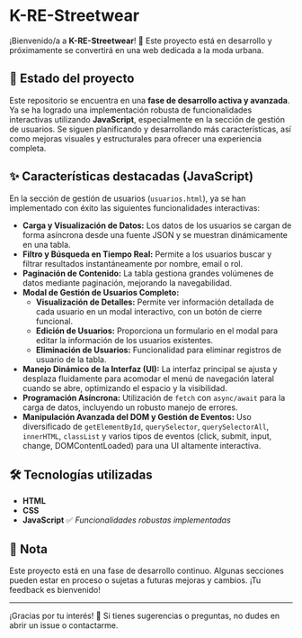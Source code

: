 # K-RE-Streetwear

¡Bienvenido/a a **K-RE-Streetwear**! 🚀
Este proyecto está en desarrollo y próximamente se convertirá en una web dedicada a la moda urbana.

## 🚧 Estado del proyecto

Este repositorio se encuentra en una **fase de desarrollo activa y avanzada**. Ya se ha logrado una implementación robusta de funcionalidades interactivas utilizando **JavaScript**, especialmente en la sección de gestión de usuarios. Se siguen planificando y desarrollando más características, así como mejoras visuales y estructurales para ofrecer una experiencia completa.

## ✨ Características destacadas (JavaScript)

En la sección de gestión de usuarios (`usuarios.html`), ya se han implementado con éxito las siguientes funcionalidades interactivas:

* **Carga y Visualización de Datos:** Los datos de los usuarios se cargan de forma asíncrona desde una fuente JSON y se muestran dinámicamente en una tabla.
* **Filtro y Búsqueda en Tiempo Real:** Permite a los usuarios buscar y filtrar resultados instantáneamente por nombre, email o rol.
* **Paginación de Contenido:** La tabla gestiona grandes volúmenes de datos mediante paginación, mejorando la navegabilidad.
* **Modal de Gestión de Usuarios Completo:**
    * **Visualización de Detalles:** Permite ver información detallada de cada usuario en un modal interactivo, con un botón de cierre funcional.
    * **Edición de Usuarios:** Proporciona un formulario en el modal para editar la información de los usuarios existentes.
    * **Eliminación de Usuarios:** Funcionalidad para eliminar registros de usuario de la tabla.
* **Manejo Dinámico de la Interfaz (UI):** La interfaz principal se ajusta y desplaza fluidamente para acomodar el menú de navegación lateral cuando se abre, optimizando el espacio y la visibilidad.
* **Programación Asíncrona:** Utilización de `fetch` con `async/await` para la carga de datos, incluyendo un robusto manejo de errores.
* **Manipulación Avanzada del DOM y Gestión de Eventos:** Uso diversificado de `getElementById`, `querySelector`, `querySelectorAll`, `innerHTML`, `classList` y varios tipos de eventos (click, submit, input, change, DOMContentLoaded) para una UI altamente interactiva.

## 🛠️ Tecnologías utilizadas

- **HTML**
- **CSS**
- **JavaScript** ✅ *Funcionalidades robustas implementadas*

## 📌 Nota

Este proyecto está en una fase de desarrollo continuo. Algunas secciones pueden estar en proceso o sujetas a futuras mejoras y cambios. ¡Tu feedback es bienvenido!

---

¡Gracias por tu interés! 🙏
Si tienes sugerencias o preguntas, no dudes en abrir un issue o contactarme.